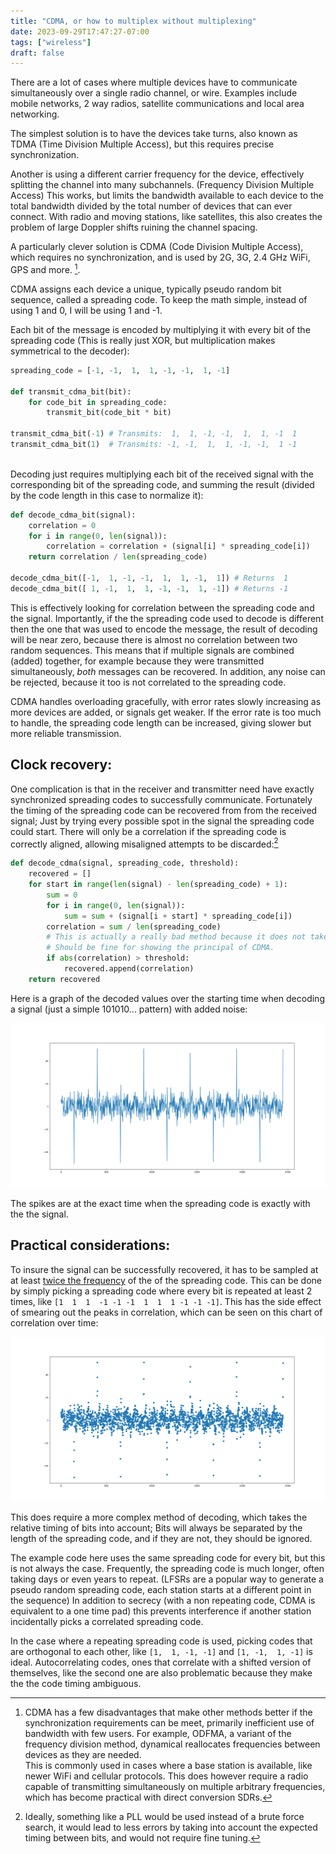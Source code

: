 ```yaml
---
title: "CDMA, or how to multiplex without multiplexing"
date: 2023-09-29T17:47:27-07:00
tags: ["wireless"]
draft: false
---
```


There are a lot of cases where multiple devices have to communicate simultaneously over a single radio channel, or wire.
Examples include mobile networks, 2 way radios, satellite communications and local area networking.

The simplest solution is to have the devices take turns, also known as TDMA (Time Division Multiple Access), but this requires precise synchronization.

Another is using a different carrier frequency for the device, effectively splitting the channel into many subchannels. (Frequency Division Multiple Access)
This works, but limits the bandwidth available to each device to the total bandwidth divided by the total number of devices that can ever connect.
With radio and moving stations, like satellites, this also creates the problem of large Doppler shifts ruining the channel spacing.

<!--
Cellular networks face an intresting problem: Avoiding interference between potentialy thousands of devices.
Becuase of the shere number of devices that can connect to a signle base station (cell tower), assigning a fixed, dedicated frequency to each phone is imractical.
Assigning each phone a seperate time to transmit, works, but requires all phones to be keeped precicly syncronized.[^0]
-->


A particularly clever solution is CDMA (Code Division Multiple Access), which requires no synchronization, and is used by 2G, 3G, 2.4 GHz WiFi, GPS and more. [^0].

CDMA assigns each device a unique, typically pseudo random bit sequence, called a spreading code.
To keep the math simple, instead of using 1 and 0, I will be using 1 and -1.

Each bit of the message is encoded by multiplying it with every bit of the spreading code (This is really just XOR, but multiplication makes symmetrical to the decoder):

```py
spreading_code = [-1, -1,  1,  1, -1, -1,  1, -1]

def transmit_cdma_bit(bit):
	for code_bit in spreading_code:
		transmit_bit(code_bit * bit)

transmit_cdma_bit(-1) # Transmits:  1,  1, -1, -1,  1,  1, -1  1 
transmit_cdma_bit(1)  # Transmits: -1, -1,  1,  1, -1, -1,  1 -1 
		
```

Decoding just requires multiplying each bit of the received signal with the corresponding bit of the spreading code, and summing the result (divided by the code length in this case to normalize it):

```py
def decode_cdma_bit(signal):
	correlation = 0
	for i in range(0, len(signal)):
		correlation = correlation + (signal[i] * spreading_code[i])
	return correlation / len(spreading_code) 

decode_cdma_bit([-1,  1, -1, -1,  1,  1, -1,  1]) # Returns  1
decode_cdma_bit([ 1, -1,  1,  1, -1, -1,  1, -1]) # Returns -1
```

This is effectively looking for correlation between the spreading code and the signal.
Importantly, if the the spreading code used to decode is different then the one that was used to encode the message, the result of decoding will be near zero, because there is almost no correlation between two random sequences.
This means that if multiple signals are combined (added) together, for example because they were transmitted simultaneously, *both* messages can be recovered.
In addition, any noise can be rejected, because it too is not correlated to the spreading code.

CDMA handles overloading gracefully, with error rates slowly increasing as more devices are added, or signals get weaker.
If the error rate is too much to handle, the spreading code length can be increased, giving slower but more reliable transmission.

## Clock recovery:

One complication is that in the receiver and transmitter need have exactly synchronized spreading codes to successfully communicate.
Fortunately the timing of the spreading code can be recovered from from the received signal;
Just by trying every possible spot in the signal the spreading code could start.
There will only be a correlation if the spreading code is correctly aligned, allowing misaligned attempts to be discarded:[^1]

```py
def decode_cdma(signal, spreading_code, threshold):
	recovered = []
	for start in range(len(signal) - len(spreading_code) + 1):
		sum = 0
		for i in range(0, len(signal)):
			sum = sum + (signal[i + start] * spreading_code[i])
		correlation = sum / len(spreading_code)
		# This is actually a really bad method because it does not take the relative timing into account.
		# Should be fine for showing the principal of CDMA.
		if abs(correlation) > threshold:
			recovered.append(correlation)
	return recovered
```

Here is a graph of the decoded values over the starting time when decoding a signal (just a simple 101010... pattern) with added noise:

![Plot showing repeating peaks on opposite side of the x axis](correlation_over_time.png)

The spikes are at the exact time when the spreading code is exactly with the the signal.

## Practical considerations:

To insure the signal can be successfully recovered, it has to be sampled at at least [twice the frequency](https://en.wikipedia.org/wiki/Nyquist%E2%80%93Shannon_sampling_theorem) of the of the spreading code.
This can be done by simply picking a spreading code where every bit is repeated at least 2 times, like `[1  1  1  -1 -1 -1  1  1  1 -1 -1 -1]`.
This has the side effect of smearing out the peaks in correlation, which can be seen on this chart of correlation over time:

![A scatter plot showing points between the baseline and the peaks](plot2.png)

This does require a more complex method of decoding, which takes the relative timing of bits into account;
Bits will always be separated by the length of the spreading code, and if they are not, they should be ignored.

The example code here uses the same spreading code for every bit, but this is not always the case.
Frequently, the spreading code is much longer, often taking days or even years to repeat. (LFSRs are a popular way to generate a pseudo random spreading code, each station starts at a different point in the sequence)
In addition to secrecy (with a non repeating code, CDMA is equivalent to a one time pad) this prevents interference if another station incidentally picks a correlated spreading code.

In the case where a repeating spreading code is used, picking codes that are orthogonal to each other, like `[1,  1, -1, -1]` and `[1, -1,  1, -1]` is ideal. 
Autocorrelating codes, ones that correlate with a shifted version of themselves, like the second one are also problematic because they make the the code timing ambiguous.

[^0]: 
	CDMA has a few disadvantages that make other methods better if the synchronization requirements can be meet, primarily inefficient use of bandwidth with few users.
	For example, ODFMA, a variant of the frequency division method, dynamical reallocates frequencies between devices as they are needed.	
	This is commonly used in cases where a base station is available, like newer WiFi and cellular protocols.
	This does however require a radio capable of transmitting simultaneously on multiple arbitrary frequencies, which has become practical with direct conversion SDRs.

[^1]:	
	Ideally, something like a PLL would be used instead of a brute force search, it would lead to less errors by taking into account the expected timing between bits, and would not require fine tuning.
